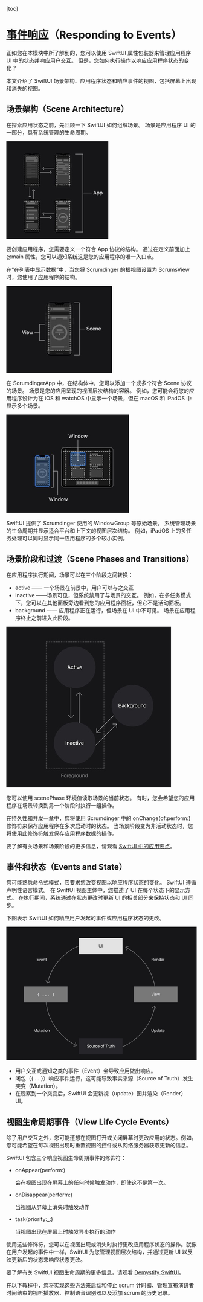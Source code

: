 [toc]

# [事件响应](https://developer.apple.com/tutorials/app-dev-training/responding-to-events)（Responding to Events）

正如您在本模块中所了解到的，您可以使用 SwiftUI 属性包装器来管理应用程序 UI 中的状态并响应用户交互。 但是，您如何执行操作以响应应用程序状态的变化？

本文介绍了 SwiftUI 场景架构、应用程序状态和响应事件的视图，包括屏幕上出现和消失的视图。

## 场景架构（Scene Architecture）

在探索应用状态之前，先回顾一下 SwiftUI 如何组织场景。 场景是应用程序 UI 的一部分，具有系统管理的生命周期。

![image](Resources/Images/10_1.jpg)

要创建应用程序，您需要定义一个符合 App 协议的结构。 通过在定义前面加上 @main 属性，您可以通知系统这是您的应用程序的唯一入口点。

在“在列表中显示数据”中，当您将 Scrumdinger 的根视图设置为 ScrumsView 时，您使用了应用程序的结构。

![](Resources/Images/10_2.jpg)

在 ScrumdingerApp 中，在结构体中，您可以添加一个或多个符合 Scene 协议的场景。 场景是您的应用呈现的视图层次结构的容器。 例如，您可能会将您的应用程序设计为在 iOS 和 watchOS 中显示一个场景，但在 macOS 和 iPadOS 中显示多个场景。

![](Resources/Images/10_3.jpg)

SwiftUI 提供了 Scrumdinger 使用的 WindowGroup 等原始场景。 系统管理场景的生命周期并显示适合平台和上下文的视图层次结构。 例如，iPadOS 上的多任务处理可以同时显示同一应用程序的多个较小实例。

## 场景阶段和过渡（Scene Phases and Transitions）

在应用程序执行期间，场景可以在三个阶段之间转换：

* active —— 一个场景在前景中，用户可以与之交互
* inactive ——场景可见，但系统禁用了与场景的交互。 例如，在多任务模式下，您可以在其他面板旁边看到您的应用程序面板，但它不是活动面板。
* background —— 应用程序正在运行，但场景在 UI 中不可见。 场景在应用程序终止之前进入此阶段。

![](Resources/Images/10_4.jpg)

您可以使用 scenePhase 环境值读取场景的当前状态。 有时，您会希望您的应用程序在场景转换到另一个阶段时执行一组操作。

在持久性和并发一章中，您将使用 Scrumdinger 中的 onChange(of:perform:) 修饰符来保存应用程序在多次启动时的状态。 当场景阶段变为非活动状态时，您将使用此修饰符触发保存应用程序数据的操作。

要了解有关场景和场景阶段的更多信息，请观看 [SwiftUI 中的应用要点](https://developer.apple.com/videos/play/wwdc2020/10037/)。

## 事件和状态（Events and State）

您可能熟悉命令式模式，它要求您改变视图以响应程序状态的变化。 SwiftUI 遵循声明性语言模式。 在 SwiftUI 视图主体中，您描述了 UI 在每个状态下的显示方式。 在执行期间，系统通过在状态更改时更新 UI 的相关部分来保持状态和 UI 同步。

下图表示 SwiftUI 如何响应用户发起的事件或应用程序状态的更改。

![](Resources/Images/10_5.jpg)

* 用户交互或通知之类的事件（Event）会导致应用做出响应。
* 闭包（{ ... }）响应事件运行，这可能导致事实来源（Source of Truth）发生突变（Mutation）。
* 在观察到一个突变后，SwiftUI 会更新视（update）图并渲染（Render） UI。

## 视图生命周期事件（View Life Cycle Events）

除了用户交互之外，您可能还想在视图打开或关闭屏幕时更改应用的状态。例如，您可能希望在每次视图出现时重置视图的控件或从网络服务器获取更新的信息。

SwiftUI 包含三个响应视图生命周期事件的修饰符：

* onAppear(perform:)

  会在视图出现在屏幕上的任何时候触发动作，即使这不是第一次。

* onDisappear(perform:)

  当视图从屏幕上消失时触发动作

* task(priority:_:)

  当视图出现在屏幕上时触发异步执行的动作

使用这些修饰符，您可以在视图出现或消失时执行更改应用程序状态的操作。就像在用户发起的事件中一样，SwiftUI 为您管理视图层次结构，并通过更新 UI 以反映更新后的状态来响应状态更改。

要了解有关 SwiftUI 视图生命周期的更多信息，请观看 [Demystify SwiftUI](https://developer.apple.com/videos/play/wwdc2021/10022/)。

在以下教程中，您将实现这些方法来启动和停止 scrum 计时器、管理宣布演讲者时间结束的视听播放器、控制语音识别器以及添加 scrum 的历史记录。